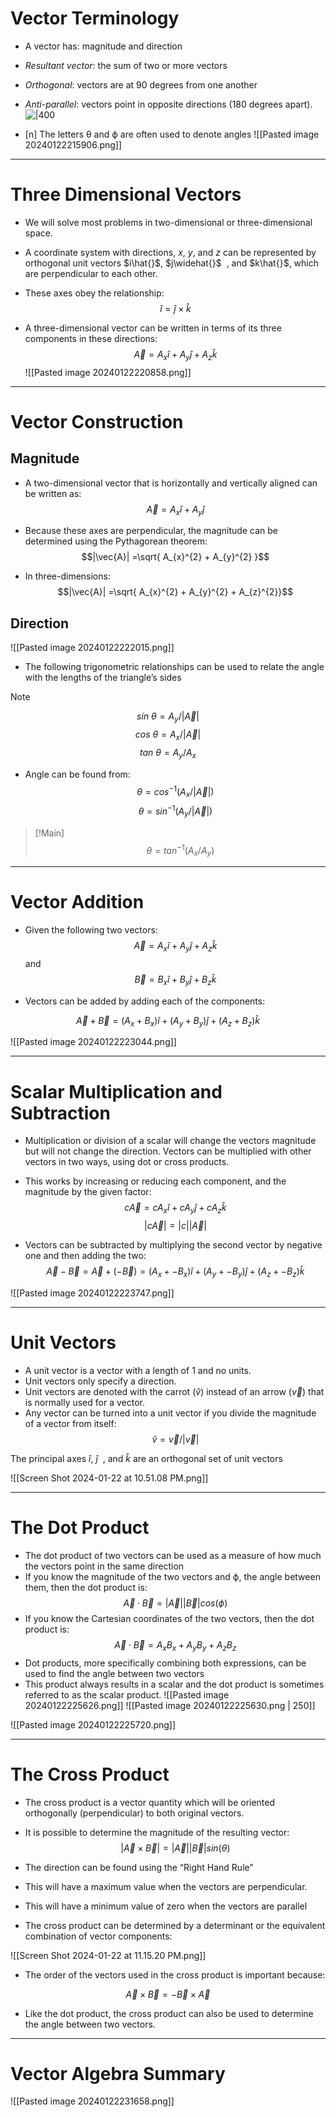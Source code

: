 # Vector Terminology

- A vector has: magnitude and direction
- _Resultant vector_: the sum of two or more vectors
- _Orthogonal_: vectors are at 90 degrees from one another
- _Anti-parallel_: vectors point in opposite directions (180 degrees apart).
![|400](https://openstax.org/apps/archive/20231109.173216/resources/b82f588387208ba48921020256bbddb5538f7f0f)

- [n] The letters θ and ϕ are often used to denote angles
![[Pasted image 20240122215906.png]]

---
# Three Dimensional Vectors

- We will solve most problems in two-dimensional or three-dimensional space.
- A coordinate system with directions, $x$, $y$, and $z$ can be represented by orthogonal unit vectors $i\hat{}$, $j\widehat{}$  , and $k\hat{}$, which are perpendicular to each other.
- These axes obey the relationship:
$$\hat{i} = \hat{j} \times \hat{k}$$

- A three-dimensional vector can be written in terms of its three components in these directions:
$$\vec{A} = A_{x}\hat{i} + A_{y}\hat{j} +  A_{z}\hat{k}$$
![[Pasted image 20240122220858.png]]

---
# Vector Construction

## Magnitude
- A two-dimensional vector that is horizontally and vertically aligned can be written as: 
$$\vec{A} = A_{x}\hat{i} + A_{y}\hat{j}$$
- Because these axes are perpendicular, the magnitude can be determined using the Pythagorean theorem:
$$|\vec{A}| =\sqrt{  A_{x}^{2} + A_{y}^{2} }$$

- In three-dimensions:
$$|\vec{A}| =\sqrt{  A_{x}^{2} + A_{y}^{2} + A_{z}^{2}}$$
## Direction
![[Pasted image 20240122222015.png]]

- The following trigonometric relationships can be used to relate the angle with the lengths of the triangle’s sides

> [!NOTE]
> $$sin \text{ }\theta = A_{y}/|\vec{A}|$$$$cos \text{ }\theta = A_{x}/|\vec{A}|$$
> $$tan \text{ }\theta = A_{y}/A_{x}$$

- Angle can be found from: 
$$\theta = cos^{-1}(A_{x}/|\vec{A}|)$$
$$\theta = sin^{-1}(A_{y}/|\vec{A}|)$$

> [!Main]
> $$\theta = tan^{-1}(A_{x}/A_{y})$$

---
# Vector Addition
- Given the following two vectors:
$$\vec{A} = A_{x}\hat{i} + A_{y}\hat{j} +  A_{z}\hat{k}$$ and
$$\vec{B} = B_{x}\hat{i} + B_{y}\hat{j} +  B_{z}\hat{k}$$

- Vectors can be added by adding each of the components:

$$\vec{A} + \vec{B} = (A_{x} + B_{x})\hat{i} + (A_{y} + B_{y})\hat{j} +  (A_{z} + B_{z})\hat{k}$$

![[Pasted image 20240122223044.png]]

---
# Scalar Multiplication and Subtraction

- Multiplication or division of a scalar will change the vectors magnitude but will not change the direction. Vectors can be multiplied with other vectors in two ways, using dot or cross products.

- This works by increasing or reducing each component, and the magnitude by the given factor:
$$c\vec{A} = cA_{x}\hat{i} + cA_{y}\hat{j} +  cA_{z}\hat{k}$$
$$|c\vec{A}| = |c||\vec{A}|$$
- Vectors can be subtracted by multiplying the second vector by negative one and then adding the two: 
$$\vec{A} - \vec{B} = \vec{A} + (-\vec{B}) = (A_{x} + -B_{x})\hat{i} + (A_{y} + -B_{y})\hat{j} +  (A_{z} + -B_{z})\hat{k}$$

![[Pasted image 20240122223747.png]]

---
# Unit Vectors

- A unit vector is a vector with a length of 1 and no units.
- Unit vectors only specify a direction.
- Unit vectors are denoted with the carrot ($\hat{v}$) instead of an arrow ($\vec{v}$) that is normally used for a vector.
- Any vector can be turned into a unit vector if you divide the magnitude of a vector from itself:
$$\hat{v} = \vec{v} / |\vec{v}|$$

The principal axes $\hat{i}$, $\widehat{j}$  , and $\hat{k}$ are an orthogonal set of unit vectors

![[Screen Shot 2024-01-22 at 10.51.08 PM.png]]

---
# The Dot Product

- The dot product of two vectors can be used as a measure of how much the vectors point in the same direction
- If you know the magnitude of the two vectors and ϕ, the angle between them, then the dot product is:
$$\vec{A} \cdot \vec{B} = |\vec{A}||\vec{B}|cos(\phi)$$
- If you know the Cartesian coordinates of the two vectors, then the dot product is:
$$\vec{A} \cdot \vec{B} = A_{x}B_{x} + A_{y}B_{y} + A_{z}B_{z}$$
- Dot products, more specifically combining both expressions, can be used to find the angle between two vectors
- This product always results in a scalar and the dot product is sometimes referred to as the scalar product.
![[Pasted image 20240122225626.png]]
![[Pasted image 20240122225630.png | 250]]

![[Pasted image 20240122225720.png]]

---
# The Cross Product

- The cross product is a vector quantity which will be oriented orthogonally (perpendicular) to both original vectors.

- It is possible to determine the magnitude of the resulting vector:
$$|\vec{A} \times \vec{B}| = |\vec{A}||\vec{B}|sin(\theta)$$
- The direction can be found using the “Right Hand Rule”
- This will have a maximum value when the vectors are perpendicular.
- This will have a minimum value of zero when the vectors are parallel

- The cross product can be determined by a determinant or the equivalent combination of vector components:

![[Screen Shot 2024-01-22 at 11.15.20 PM.png]]

- The order of the vectors used in the cross product is important because:

$$ \vec{A} \times \vec{B} = -\vec{B} \times \vec{A} $$
- Like the dot product, the cross product can also be used to determine the angle between two vectors.

---
# Vector Algebra Summary


![[Pasted image 20240122231658.png]]